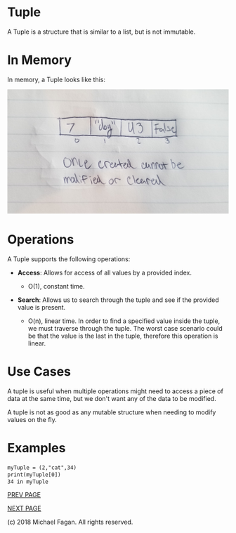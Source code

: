 # Tuple

A Tuple is a structure that is similar to a list, but is not immutable.

# In Memory

In memory, a Tuple looks like this:

![Image of Tuple in Memory](images/tuple_memory.jpg)

# Operations

A Tuple supports the following operations:

* **Access**: Allows for access of all values by a provided index.
  * O(1), constant time. 

* **Search**: Allows us to search through the tuple and see if the provided value is present.
  * O(n), linear time. In order to find a specified value inside the tuple, we must traverse through the tuple. The worst case scenario could be that the value is the last in the tuple, therefore this operation is linear.

# Use Cases

A tuple is useful when multiple operations might need to access a piece of data at the same time, but we don't want any of the data to be modified.

A tuple is not as good as any mutable structure when needing to modify values on the fly.

# Examples

~~~
myTuple = (2,"cat",34)
print(myTuple[0])
34 in myTuple
~~~

[PREV PAGE](set.md)

[NEXT PAGE](dictionary.md)

(c) 2018 Michael Fagan. All rights reserved.
